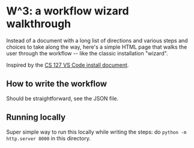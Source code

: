 # W^3: a workflow wizard walkthrough

Instead of a document with a long list of directions and various steps
and choices to take along the way, here's a simple HTML page that walks
the user through the workflow -- like the classic installation "wizard".

Inspired by the [CS 127 VS Code install document](
https://docs.google.com/document/d/1RJuwG1kIlrMOu8zurt7vIXsyJJwpuaTZSJqE8J6R_sc/edit?tab=t.0#heading=h.8u25xpyazgt2).

## How to write the workflow

Should be straightforward, see the JSON file.

## Running locally

Super simple way to run this locally while writing the steps: do `python
-m http.server 8000` in this directory.
